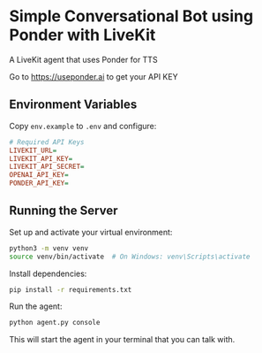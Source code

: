 # Simple Conversational Bot using Ponder with LiveKit

A LiveKit agent that uses Ponder for TTS

Go to https://useponder.ai to get your API KEY

## Environment Variables

Copy `env.example` to `.env` and configure:

```ini
# Required API Keys
LIVEKIT_URL=
LIVEKIT_API_KEY=
LIVEKIT_API_SECRET=
OPENAI_API_KEY=
PONDER_API_KEY=
```

## Running the Server

Set up and activate your virtual environment:

```bash
python3 -m venv venv
source venv/bin/activate  # On Windows: venv\Scripts\activate
```

Install dependencies:

```bash
pip install -r requirements.txt
```

Run the agent:

```bash
python agent.py console
```

This will start the agent in your terminal that you can talk with.


